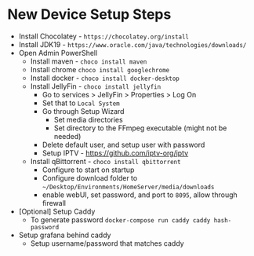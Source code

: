 # New Device Setup Steps

* Install Chocolatey - `https://chocolatey.org/install`
* Install JDK19 - `https://www.oracle.com/java/technologies/downloads/`
* Open Admin PowerShell
    * Install maven - `choco install maven`
    * Install chrome `choco install googlechrome`
    * Install docker - `choco install docker-desktop`
    * Install JellyFin - `choco install jellyfin`
        * Go to services > JellyFin > Properties > Log On
        * Set that to `Local System`
        * Go through Setup Wizard
            * Set media directories
            * Set directory to the FFmpeg executable (might not be needed)
        * Delete default user, and setup user with password
        * Setup IPTV - https://github.com/iptv-org/iptv
    * Install qBittorrent - `choco install qbittorrent`
        * Configure to start on startup
        * Configure download folder to `~/Desktop/Environments/HomeServer/media/downloads`
        * enable webUI, set password, and port to `8095`, allow through firewall
* [Optional] Setup Caddy
  * To generate password `docker-compose run caddy caddy hash-password`
* Setup grafana behind caddy
    * Setup username/password that matches caddy
